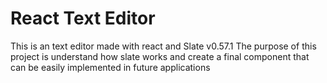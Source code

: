 # React Text Editor

This is an text editor made with react and Slate v0.57.1
The purpose of this project is understand how slate works and
create a final component that can be easily implemented in future
applications
